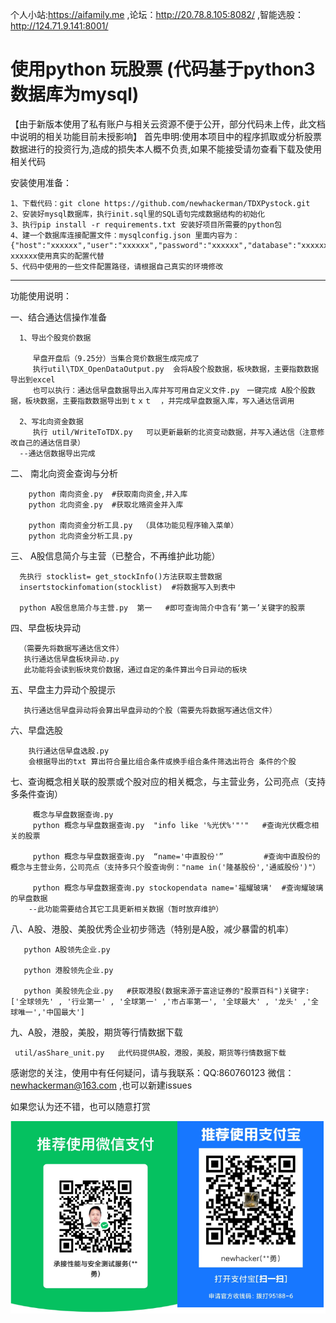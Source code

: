  个人小站:https://aifamily.me ,论坛：http://20.78.8.105:8082/ ,智能选股：http://124.71.9.141:8001/
 
# 使用python 玩股票  (代码基于python3 数据库为mysql) 
【由于新版本使用了私有账户与相关云资源不便于公开，部分代码未上传，此文档中说明的相关功能目前未授影响】
首先申明:使用本项目中的程序抓取或分析股票数据进行的投资行为,造成的损失本人概不负责,如果不能接受请勿查看下载及使用相关代码


安装使用准备：
     
    1、下载代码：git clone https://github.com/newhackerman/TDXPystock.git
    2、安装好mysql数据库，执行init.sql里的SQL语句完成数据结构的初始化
    3、执行pip install -r requirements.txt 安装好项目所需要的python包
    4、建一个数据库连接配置文件：mysqlconfig.json 里面内容为：{"host":"xxxxxx","user":"xxxxxx","password":"xxxxxx","database":"xxxxxx","tushare":"xxxxxx"}  xxxxxx使用真实的配置代替
    5、代码中使用的一些文件配置路径，请根据自己真实的环境修改
        
---------
功能使用说明：

一、结合通达信操作准备
      
      1、导出个股竞价数据  
         
         早盘开盘后（9.25分）当集合竞价数据生成完成了    
         执行util\TDX_OpenDataOutput.py  会将A股个股数据，板块数据，主要指数数据导出到excel
         也可以执行：通达信早盘数据导出入库并写可用自定义文件.py　一键完成 A股个股数据，板块数据，主要指数数据导出到ｔｘｔ  ，并完成早盘数据入库，写入通达信调用
              
      2、写北向资金数据
         执行 util/WriteToTDX.py   可以更新最新的北资变动数据，并写入通达信（注意修改自己的通达信目录）
      --通达信数据导出完成

二、 南北向资金查询与分析
        
        python 南向资金.py  #获取南向资金,并入库
        python 北向资金.py  #获取北赂资金并入库
        
        python 南向资金分析工具.py  （具体功能见程序输入菜单）
        python 北向资金分析工具.py 


三、 A股信息简介与主营（已整合，不再维护此功能）
      
      先执行 stocklist= get_stockInfo()方法获取主营数据
      insertstockinfomation(stocklist)  #将数据写入到表中 
      
      python A股信息简介与主营.py  第一   #即可查询简介中含有‘第一’关键字的股票 
      
四、早盘板块异动
       
      （需要先将数据写通达信文件）
       执行通达信早盘板块异动.py
       此功能将会读到板块竞价数据，通过自定的条件算出今日异动的板块
       
       
五、早盘主力异动个股提示
       
       执行通达信早盘异动将会算出早盘异动的个股（需要先将数据写通达信文件）
       
六、早盘选股

        执行通达信早盘选股.py 
        会根据导出的txt 算出符合量比组合条件或换手组合条件筛选出符合 条件的个股 

七、查询概念相关联的股票或个股对应的相关概念，与主营业务，公司亮点（支持多条件查询）
   
         概念与早盘数据查询.py 
         python 概念与早盘数据查询.py  "info like '%光伏%'"'"   #查询光伏概念相关的股票
         
         python 概念与早盘数据查询.py  “name='中直股份'”         #查询中直股份的概念与主营业务，公司亮点（支持多只个股查询例："name in('隆基股份','通威股份')"）

         python 概念与早盘数据查询.py stockopendata name='福耀玻璃'  #查询耀玻璃 的早盘数据
        --此功能需要结合其它工具更新相关数据（暂时放弃维护）
        
八、A股、港股、美股优秀企业初步筛选（特别是A股，减少暴雷的机率）
       
       python A股领先企业.py
       
       python 港股领先企业.py
       
       python 美股领先企业.py   #获取港股(数据来源于富途证券的"股票百科")关键字:['全球领先' , '行业第一' , '全球第一' ,'市占率第一', '全球最大' , '龙头' ,'全球唯一','中国最大']
        
  九、A股，港股，美股，期货等行情数据下载
     
     util/asShare_unit.py   此代码提供A股，港股，美股，期货等行情数据下载
 

        
感谢您的关注，使用中有任何疑问，请与我联系：QQ:860760123  微信：newhackerman@163.com ,也可以新建issues                         

如果您认为还不错，也可以随意打赏

![打赏码](https://github.com/newhackerman/TDXPystock/blob/master/pics/%E5%BE%AE%E4%BF%A1%E4%B8%8E%E6%94%AF%E4%BB%98%E5%AE%9D.png)

